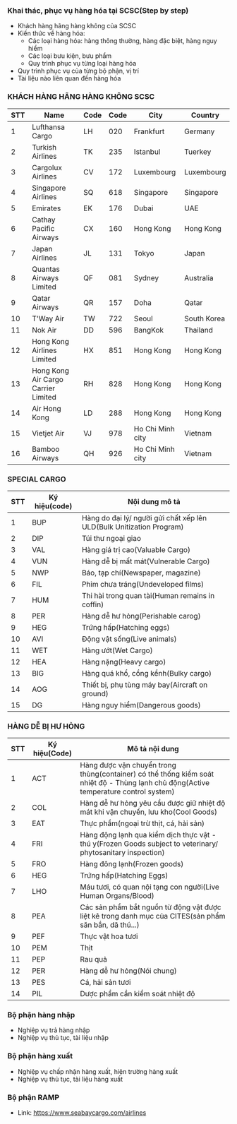 ### Khai thác, phục vụ hàng hóa tại SCSC(Step by step)

- Khách hàng hãng hàng không của SCSC
- Kiến thức về hàng hóa:
  - Các loại hàng hóa: hàng thông thường, hàng đặc biệt, hàng nguy hiểm
  - Các loại bưu kiện, bưu phẩm
  - Quy trình phục vụ từng loại hàng hóa
- Quy trình phục vụ của từng bộ phận, vị trí
- Tài liệu nào liên quan đến hàng hóa

### KHÁCH HÀNG HÃNG HÀNG KHÔNG SCSC

| STT | Name                                | Code | Code | City             | Country     |
| --- | ----------------------------------- | ---- | ---- | ---------------- | ----------- |
| 1   | Lufthansa Cargo                     | LH   | 020  | Frankfurt        | Germany     |
| 2   | Turkish Airlines                    | TK   | 235  | Istanbul         | Tuerkey     |
| 3   | Cargolux Airlines                   | CV   | 172  | Luxembourg       | Luxembourg  |
| 4   | Singapore Airlines                  | SQ   | 618  | Singapore        | Singapore   |
| 5   | Emirates                            | EK   | 176  | Dubai            | UAE         |
| 6   | Cathay Pacific Airways              | CX   | 160  | Hong Kong        | Hong Kong   |
| 7   | Japan Airlines                      | JL   | 131  | Tokyo            | Japan       |
| 8   | Quantas Airways Limited             | QF   | 081  | Sydney           | Australia   |
| 9   | Qatar Airways                       | QR   | 157  | Doha             | Qatar       |
| 10  | T'Way Air                           | TW   | 722  | Seoul            | South Korea |
| 11  | Nok Air                             | DD   | 596  | BangKok          | Thailand    |
| 12  | Hong Kong Airlines Limited          | HX   | 851  | Hong Kong        | Hong Kong   |
| 13  | Hong Kong Air Cargo Carrier Limited | RH   | 828  | Hong Kong        | Hong Kong   |
| 14  | Air Hong Kong                       | LD   | 288  | Hong Kong        | Hong Kong   |
| 15  | Vietjet Air                         | VJ   | 978  | Ho Chi Minh city | Vietnam     |
| 16  | Bamboo Airways                      | QH   | 926  | Ho Chi Minh city | Vietnam     |

### SPECIAL CARGO

| STT | Ký hiệu(code) | Nội dung mô tả                                                       |
| --- | ------------- | -------------------------------------------------------------------- |
| 1   | BUP           | Hàng do đại lý/ người gửi chất xếp lên ULD(Bulk Unitization Program) |
| 2   | DIP           | Túi thư ngoại giao                                                   |
| 3   | VAL           | Hàng giá trị cao(Valuable Cargo)                                     |
| 4   | VUN           | Hàng dễ bị mất mát(Vulnerable Cargo)                                 |
| 5   | NWP           | Báo, tạp chí(Newspaper, magazine)                                    |
| 6   | FIL           | Phim chưa tráng(Undeveloped films)                                   |
| 7   | HUM           | Thi hài trong quan tài(Human remains in coffin)                      |
| 8   | PER           | Hàng dễ hư hỏng(Perishable carog)                                    |
| 9   | HEG           | Trứng hấp(Hatching eggs)                                             |
| 10  | AVI           | Động vật sống(Live animals)                                          |
| 11  | WET           | Hàng ướt(Wet Cargo)                                                  |
| 12  | HEA           | Hàng nặng(Heavy cargo)                                               |
| 13  | BIG           | Hàng quá khổ, cồng kềnh(Bulky cargo)                                 |
| 14  | AOG           | Thiết bị, phụ tùng máy bay(Aircraft on ground)                       |
| 15  | DG            | Hàng nguy hiểm(Dangerous goods)                                      |

### HÀNG DỄ BỊ HƯ HỎNG

| STT | Ký hiệu(Code) | Mô tả nội dung                                                                                                                       |
| --- | ------------- | ------------------------------------------------------------------------------------------------------------------------------------ |
| 1   | ACT           | Hàng được vận chuyển trong thùng(container) có thể thống kiểm soát nhiệt độ - Thùng lạnh chủ động(Active temperature control system) |
| 2   | COL           | Hàng dễ hư hỏng yêu cầu được giữ nhiệt độ mát khi vận chuyển, lưu kho(Cool Goods)                                                    |
| 3   | EAT           | Thực phẩm(ngoại trừ thịt, cá, hải sản)                                                                                               |
| 4   | FRI           | Hàng động lạnh qua kiểm dịch thực vật - thú y(Frozen Goods subject to veterinary/ phytosanitary inspection)                          |
| 5   | FRO           | Hàng đông lạnh(Frozen goods)                                                                                                         |
| 6   | HEG           | Trứng hấp(Hatching Eggs)                                                                                                             |
| 7   | LHO           | Máu tươi, có quan nội tạng con người(Live Human Organs/Blood)                                                                        |
| 8   | PEA           | Các sản phẩm bắt nguồn từ động vật được liệt kê trong danh mục của CITES(sản phẩm săn bắn, dã thú...)                                |
| 9   | PEF           | Thực vật hoa tươi                                                                                                                    |
| 10  | PEM           | Thịt                                                                                                                                 |
| 11  | PEP           | Rau quả                                                                                                                              |
| 12  | PER           | Hàng dễ hư hỏng(Nói chung)                                                                                                           |
| 13  | PES           | Cá, hải sản tươi                                                                                                                     |
| 14  | PIL           | Dược phẩm cần kiểm soát nhiệt độ                                                                                                     |

### Bộ phận hàng nhập

- Nghiệp vụ trả hàng nhập
- Nghiệp vụ thủ tục, tài liệu nhập

### Bộ phận hàng xuất

- Nghiệp vụ chấp nhận hàng xuất, hiện trường hàng xuất
- Nghiệp vụ thủ tục, tài liệu hàng xuất

### Bộ phận RAMP

- Link: https://www.seabaycargo.com/airlines
